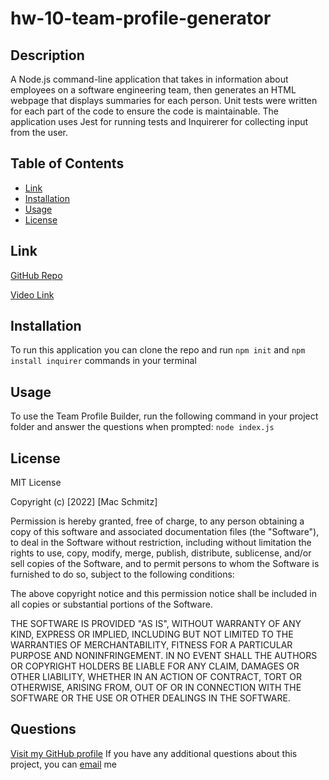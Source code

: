 # hw-10-team-profile-generator

## Description

A Node.js command-line application that takes in information about employees on a software engineering team, then generates an HTML webpage that displays summaries for each person. Unit tests were written for each part of the code to ensure the code is maintainable. The application uses Jest for running tests and Inquirerer for collecting input from the user.

## Table of Contents

- [Link](#link)
- [Installation](#installation)
- [Usage](#usage)
- [License](#license)

## Link

[GitHub Repo](https://github.com/mschmitzzz/hw-10-team-profile-generator)

[Video Link](https://drive.google.com/file/d/1FqPnU3KZ_wYeuOU2hgNtkq73dtM5KJjl/view)

## Installation

To run this application you can clone the repo and run `npm init` and `npm install inquirer` commands in your terminal

## Usage

To use the Team Profile Builder, run the following command in your project folder and answer the questions when prompted:
`node index.js`

## License

MIT License

Copyright (c) [2022] [Mac Schmitz]

Permission is hereby granted, free of charge, to any person obtaining a copy
of this software and associated documentation files (the "Software"), to deal
in the Software without restriction, including without limitation the rights
to use, copy, modify, merge, publish, distribute, sublicense, and/or sell
copies of the Software, and to permit persons to whom the Software is
furnished to do so, subject to the following conditions:

The above copyright notice and this permission notice shall be included in all
copies or substantial portions of the Software.

THE SOFTWARE IS PROVIDED "AS IS", WITHOUT WARRANTY OF ANY KIND, EXPRESS OR
IMPLIED, INCLUDING BUT NOT LIMITED TO THE WARRANTIES OF MERCHANTABILITY,
FITNESS FOR A PARTICULAR PURPOSE AND NONINFRINGEMENT. IN NO EVENT SHALL THE
AUTHORS OR COPYRIGHT HOLDERS BE LIABLE FOR ANY CLAIM, DAMAGES OR OTHER
LIABILITY, WHETHER IN AN ACTION OF CONTRACT, TORT OR OTHERWISE, ARISING FROM,
OUT OF OR IN CONNECTION WITH THE SOFTWARE OR THE USE OR OTHER DEALINGS IN THE
SOFTWARE.

## Questions

[Visit my GitHub profile](https://github.com/mschmitzzz/)
If you have any additional questions about this project, you can [email](mailto:mac.schmitz@att.net) me

